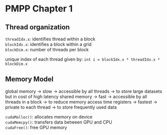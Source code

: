 # PMPP Chapter 1
## Thread organization
`threadIdx.x`: identifies thread within a block <br>
`blockIdx.x`: identifies a block within a grid <br>
`blockDim.x`: number of threads per block

unique index of each thread given by:
`int i = blockIdx.x * threadIdx.x * blockDim.x`

## Memory Model
global memory -> slow -> accessible by all threads -> to store large datasets but in cost of high latency
shared memory -> fast -> accessible by all threads in a block -> to reduce memory access time
registers -> fastest -> private to each thread -> to store frequently used data

`cudaMalloc()`: allocates memory on device <br>
`cudaMemcpy()`: transfers data between GPU and CPU <br>
`cudaFree()`: free GPU memory

